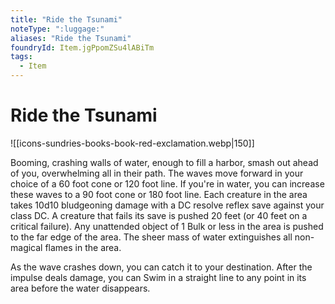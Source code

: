 ```yaml
---
title: "Ride the Tsunami"
noteType: ":luggage:"
aliases: "Ride the Tsunami"
foundryId: Item.jgPpomZSu4lABiTm
tags:
  - Item
---
```


# Ride the Tsunami
![[icons-sundries-books-book-red-exclamation.webp|150]]

Booming, crashing walls of water, enough to fill a harbor, smash out ahead of you, overwhelming all in their path. The waves move forward in your choice of a 60 foot cone or 120 foot line. If you're in water, you can increase these waves to a 90 foot cone or 180 foot line. Each creature in the area takes 10d10 bludgeoning damage with a DC resolve reflex save against your class DC. A creature that fails its save is pushed 20 feet (or 40 feet on a critical failure). Any unattended object of 1 Bulk or less in the area is pushed to the far edge of the area. The sheer mass of water extinguishes all non-magical flames in the area.

As the wave crashes down, you can catch it to your destination. After the impulse deals damage, you can Swim in a straight line to any point in its area before the water disappears.
